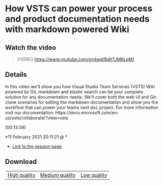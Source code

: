# How VSTS can power your process and product documentation needs with markdown powered Wiki

## Watch the video
> [!VIDEO https://www.youtube.com/embed/BdtlTJM6LpM]

## Details

<p>In this video we'll show you how Visual Studio Team Services (VSTS) Wiki powered by Git, markdown and elastic search can be your complete solution for any documentation needs. We'll cover both the web UI and Git-clone scenarios for editing the markdown documentation and show you the workflow that can power your teams next doc project. For more information visit our documentation: https://docs.microsoft.com/en-us/vsts/collaborate/?view=vsts</p> (00:13:39)

*11 February 2021 20:11:21 @ *

- [Link to the session page](https://channel9.msdn.com/Events/Build/2018/THR5064)

## Download

||||
|:--:|:----:|:-:|
|[High quality](https://sec.ch9.ms/ch9/65c6/4fe00959-671e-4914-8f43-e593721765c6/THR5064_high.mp4)|[Medium quality](https://sec.ch9.ms/ch9/65c6/4fe00959-671e-4914-8f43-e593721765c6/THR5064_mid.mp4)|[Low quality](https://sec.ch9.ms/ch9/65c6/4fe00959-671e-4914-8f43-e593721765c6/THR5064.mp4)